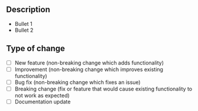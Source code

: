 ## Description

- Bullet 1
- Bullet 2

## Type of change

- [ ] New feature (non-breaking change which adds functionality)
- [ ] Improvement (non-breaking change which improves existing functionality)
- [ ] Bug fix (non-breaking change which fixes an issue)
- [ ] Breaking change (fix or feature that would cause existing functionality to not work as expected)
- [ ] Documentation update
